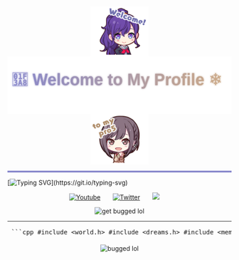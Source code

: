 <p align="center">
  <img src="./Mafuyu.png" width="130" style="vertical-align: middle;"/>
  <img src="./gradienttext.svg" height="130" style="vertical-align: middle;"/>
  <img src="./Ena.png" width="130" style="vertical-align: middle;"/>
</p>



<hr style="height:4px; background-color:#8888CC; border:none;" />

[![Typing SVG](https://readme-typing-svg.herokuapp.com?font=Fira+Code&size=25&pause=1000&color=1314FE&center=true&vCenter=true&width=1000&lines=hello%2C+my+name's+bkvanh.+nice+%E5%85%94+meet+you.)](https://git.io/typing-svg)
<p align="center">
  <a href="https://youtu.be/2Ii7UBMxWVw?si=vIX7ARuOjbyS8I_X"><img width="32px" alt="Youtube" title="Youtube" src="https://i.imgur.com/qiXu7b2.png"/></a>
  &#8287;&#8287;&#8287;&#8287;&#8287;
  <a href="https://x.com/pj_sekai/status/1538129901819158528"><img width="32px" alt="Twitter" title="Twitter" src="https://i.imgur.com/AixJgnm.png"/></a>
  &#8287;&#8287;&#8287;&#8287;&#8287;
  <a href="https://discord.gg/5UXgRt3q" alt="Discord" title="Niigo"><img width="32px" src="https://i.imgur.com/OViZO8J.png"/></a>
  &#8287;&#8287;&#8287;&#8287;&#8287;

</p>
<p align="center">
  <img src="https://media1.tenor.com/m/V8ZEl04Ef_4AAAAC/project-sekai-prsk.gif" alt="get bugged lol" width="300" />
</p>


----------------
<pre lang="markdown"> ```cpp #include &lt;world.h&gt; #include &lt;dreams.h&gt; #include &lt;memory.h&gt; #include &lt;art.h&gt; class Human { public: string fullName; string alias; string pronouns; string role; string school; vector&lt;string&gt; interests; struct TechStack { vector&lt;string&gt; languages; vector&lt;string&gt; tools; } techStack; vector&lt;string&gt; currentlyLearning; string funFact; string contactEmail; void execute() { World.execute(alias); console.log("Welcome to my GitHub profile 👾"); } }; int main() { Human bkvanh; bkvanh.fullName = "Bùi Kim Vân Anh"; bkvanh.alias = "5h1n0"; bkvanh.pronouns = "gimme/money"; bkvanh.role = "Multimedia Technology Student"; bkvanh.school = "PTIT HCM"; bkvanh.interests = { "🎨 Drawing &amp; Digital Art", "🎸 Guitar &amp; Music", "🧵 Sewing &amp; Handicraft", "💻 Coding &amp; Electronics" }; bkvanh.techStack.languages = {"C", "C++", "Java", "HTML", "CSS", "JavaScript"}; bkvanh.techStack.tools = {"VS Code", "GitHub", "Figma", "MySQL", "Arduino"}; bkvanh.currentlyLearning = {"Frontend Dev", "Japanese", "Guitar"}; bkvanh.funFact = "Can fix your laptop *and* sew you a plushie."; bkvanh.contactEmail = "n23dcpt002@student.ptithcm.edu.vn"; bkvanh.execute(); while (alive(bkvanh)) { bkvanh.create("art", "music", "code", "comfort"); bkvanh.learn("frontend", "Japanese", "guitar"); bkvanh.connect("people", "feelings", "stories"); } World.save("memories/bkvanh"); return 0; } ``` </pre>

</p>
<p align="center">
  <img src="https://media.tenor.com/p6l-QhyZUogAAAAj/cockroach-dance.gif" alt="bugged lol" width="100" />
</p>

